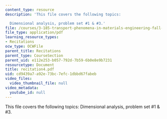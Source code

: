 ```yaml
---
content_type: resource
description: 'This file covers the following topics:

  Dimensional analysis, problem set #1 & #3.'
file: /courses/3-185-transport-phenomena-in-materials-engineering-fall-2003/cd9439a7a92e73bc7efc1dbbd67fabeb_recitation4.pdf
file_type: application/pdf
learning_resource_types:
- Recitations
ocw_type: OCWFile
parent_title: Recitations
parent_type: CourseSection
parent_uid: e112e253-b057-792d-7b59-6b0e8e9b7231
resourcetype: Document
title: recitation4.pdf
uid: cd9439a7-a92e-73bc-7efc-1dbbd67fabeb
video_files:
  video_thumbnail_file: null
video_metadata:
  youtube_id: null
---
```

This file covers the following topics:
Dimensional analysis, problem set #1 & #3.

